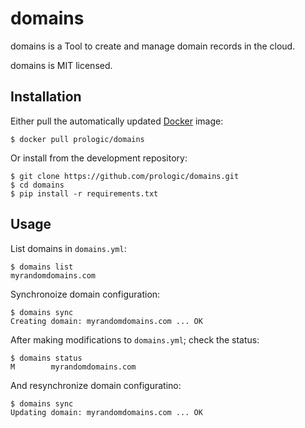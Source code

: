 domains
=======

domains is a Tool to create and manage domain records in the cloud.

domains is MIT licensed.

Installation
------------

Either pull the automatically updated [Docker](https://www.docker.com/) image:

    $ docker pull prologic/domains

Or install from the development repository:

    $ git clone https://github.com/prologic/domains.git
    $ cd domains
    $ pip install -r requirements.txt

Usage
-----

List domains in `domains.yml`:

``` sourceCode
$ domains list
myrandomdomains.com
```

Synchronoize domain configuration:

``` sourceCode
$ domains sync
Creating domain: myrandomdomains.com ... OK
```

After making modifications to `domains.yml`; check the status:

``` sourceCode
$ domains status
M        myrandomdomains.com
```

And resynchronize domain configuratino:

``` sourceCode
$ domains sync
Updating domain: myrandomdomains.com ... OK
```

